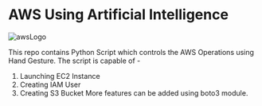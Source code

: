 # AWS Using Artificial Intelligence
![awsLogo](https://github.com/SameerPatill/AWS_using_AI/assets/95972258/1aff8140-2860-465c-bb4e-db76fc664c1b)

This repo contains Python Script which controls the AWS Operations using Hand Gesture.
The script is capable of -
  1. Launching EC2 Instance
  2. Creating IAM User
  3. Creating S3 Bucket
More features can be added using boto3 module.
